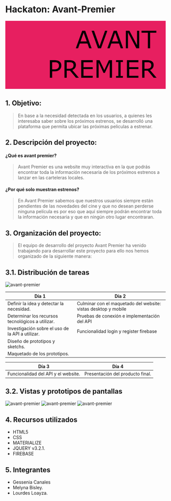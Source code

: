 # Hackaton: Avant-Premier

![avant-premier](assets/docs/logo-readme.jpg)

## 1. Objetivo:
> En base a la necesidad detectada en los usuarios, a quienes les interesaba saber sobre los próximos estrenos, se desarrolló una plataforma que permita ubicar las próximas peliculas a estrenar.

## 2. Descripción del proyecto:

#### ¿Qué es avant premier?
> Avant Premier es una website muy interactiva en la que podrás encontrar toda la información necesaria de los próximos estrenos a lanzar en las carteleras locales.

#### ¿Por qué solo muestran estrenos?
> En Avant Premier sabemos que nuestros usuarios siempre están pendientes de las novedades del cine y que no desean perderse ninguna película es por eso que aquí siempre podrán encontrar toda la información necesaria y que en ningún otro lugar encontraran.

## 3. Organización del proyecto:
>El equipo de desarrollo del proyecto Avant Premier ha venido trabajando para desarrollar este proyecto para ello nos hemos organizado de la siguiente manera:

## 3.1. Distribución de tareas

![avant-premier](assets/docs/vistas_tareas.jpg)

| Día 1                                            | Día 2                                                                  |
| ------------------------------------------------ |----------------------------------------------------------------------- |
| Definir la idea y detectar la necesidad.         | Culminar con el maquetado del website: vistas desktop y mobile | $1600 |
| Determinar los recursos tecnológicos a utilizar. | Pruebas de conexión e implementación del API                           |
| Investigación sobre el uso de la API a utilizar. | Funcionalidad login y register firebase                                |
| Diseño de prototipos y sketchs.                  |                                                                        |
| Maquetado de los prototipos.                     |                                                                        |

| Día 3                                            | Día 4                                                                  |
| ------------------------------------------------ |----------------------------------------------------------------------- |
| Funcionalidad del API y el website.              | Presentación del producto final.                                       |



## 3.2. Vistas y prototipos de pantallas

![avant-premier](assets/docs/vistas_prototipo1.jpg)
![avant-premier](assets/docs/vistas_prototipo2.jpg)
![avant-premier](assets/docs/vistas_prototipo3.jpg)

## 4. Recursos utilizados
* HTML5
* CSS
* MATERIALIZE
* JQUERY v3.2.1.
* FIREBASE

## 5. Integrantes
* Gessenia Canales
* Melyna Bisley.
* Lourdes Loayza.
